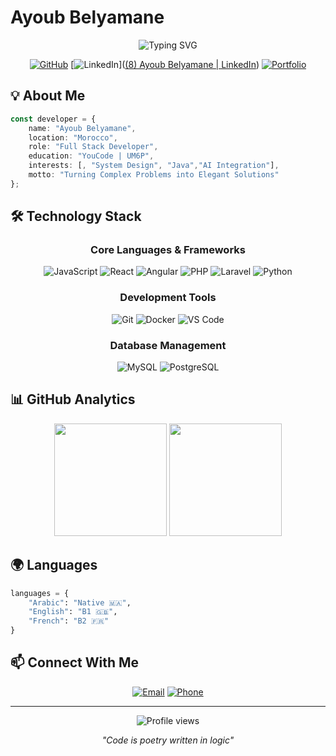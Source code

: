 # Ayoub Belyamane
<div align="center">
  <img src="https://readme-typing-svg.herokuapp.com?font=Fira+Code&weight=500&size=40&pause=1000&color=0969DA&center=true&vCenter=true&width=600&height=100&lines=Full+Stack+Developer;Problem+Solver;Innovation" alt="Typing SVG" />
</div>

<div align="center">
  
[![GitHub](https://img.shields.io/badge/GitHub-Follow-black?style=for-the-badge&logo=github)](https://github.com/cajty)
[![LinkedIn](https://img.shields.io/badge/LinkedIn-Connect-0077B5?style=for-the-badge&logo=linkedin)]([(8) Ayoub Belyamane | LinkedIn](https://www.linkedin.com/in/ayoub-belyamane-bb28742a7/))
[![Portfolio]()](https://github.com/cajty)

</div>

## 💡 About Me
```typescript
const developer = {
    name: "Ayoub Belyamane",
    location: "Morocco",
    role: "Full Stack Developer",
    education: "YouCode | UM6P",
    interests: [, "System Design", "Java","AI Integration"],
    motto: "Turning Complex Problems into Elegant Solutions"
};
```

## 🛠️ Technology Stack
<div align="center">

### Core Languages & Frameworks
![JavaScript](https://img.shields.io/badge/JavaScript-F7DF1E?style=flat-square&logo=javascript&logoColor=black)
![React](https://img.shields.io/badge/React-61DAFB?style=flat-square&logo=react&logoColor=black)
![Angular](https://img.shields.io/badge/Angular-DD0031?style=flat-square&logo=angular&logoColor=white)
![PHP](https://img.shields.io/badge/PHP-777BB4?style=flat-square&logo=php&logoColor=white)
![Laravel](https://img.shields.io/badge/Laravel-FF2D20?style=flat-square&logo=laravel&logoColor=white)
![Python](https://img.shields.io/badge/Python-3776AB?style=flat-square&logo=python&logoColor=white)

### Development Tools
![Git](https://img.shields.io/badge/Git-F05032?style=flat-square&logo=git&logoColor=white)
![Docker](https://img.shields.io/badge/Docker-2496ED?style=flat-square&logo=docker&logoColor=white)
![VS Code](https://img.shields.io/badge/VS_Code-007ACC?style=flat-square&logo=visual-studio-code&logoColor=white)

### Database Management
![MySQL](https://img.shields.io/badge/MySQL-4479A1?style=flat-square&logo=mysql&logoColor=white)
![PostgreSQL](https://img.shields.io/badge/PostgreSQL-336791?style=flat-square&logo=postgresql&logoColor=white)

</div>

## 📊 GitHub Analytics
<div align="center">
  <img height="180em" src="https://github-readme-stats.vercel.app/api?username=cajty&show_icons=true&theme=tokyonight&include_all_commits=true&count_private=true"/>
  <img height="180em" src="https://github-readme-stats.vercel.app/api/top-langs/?username=cajty&layout=compact&langs_count=8&theme=tokyonight"/>
</div>

## 🌍 Languages
```python
languages = {
    "Arabic": "Native 🇲🇦",
    "English": "B1 🇬🇧",
    "French": "B2 🇫🇷"
}
```

## 📫 Connect With Me
<div align="center">

[![Email](https://img.shields.io/badge/Email-Belyamaneayoub1@gmail.com-EA4335?style=for-the-badge&logo=gmail)](mailto:Belyamaneayoub1@gmail.com)
[![Phone](https://img.shields.io/badge/Phone-+212_623--455637-25D366?style=for-the-badge&logo=whatsapp)](tel:+212623455637)

</div>

---
<div align="center">
  <img src="https://komarev.com/ghpvc/?username=cajty&color=0969DA&style=flat-square&label=Profile+Views" alt="Profile views" />
  
  *"Code is poetry written in logic"*
</div>
